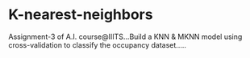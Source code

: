 # K-nearest-neighbors
Assignment-3 of A.I. course@IIITS...Build a KNN &amp; MKNN model using cross-validation to classify the occupancy dataset.....
